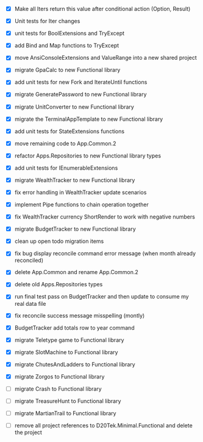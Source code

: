 - [x] Make all Iters return this value after conditional action (Option, Result) 
- [x] Unit tests for Iter changes
- [x] unit tests for BoolExtensions and TryExcept
- [x] add Bind and Map functions to TryExcept
- [x] move AnsiConsoleExtensions and ValueRange into a new shared project
- [x] migrate GpaCalc to new Functional library
- [x] add unit tests for new Fork and IterateUntil functions
- [x] migrate GeneratePassword to new Functional library
- [x] migrate UnitConverter to new Functional library
- [x] migrate the TerminalAppTemplate to new Functional library
- [x] add unit tests for StateExtensions functions
- [x] move remaining code to App.Common.2
- [x] refactor Apps.Repositories to new Functional library types
- [x] add unit tests for IEnumerableExtensions
- [x] migrate WealthTracker to new Functional library
- [x] fix error handling in WealthTracker update scenarios
- [x] implement Pipe functions to chain operation together
- [x] fix WealthTracker currency ShortRender to work with negative numbers
- [x] migrate BudgetTracker to new Functional library
- [x] clean up open todo migration items
- [x] fix bug display reconcile command error message (when month already reconciled)
- [x] delete App.Common and rename App.Common.2
- [x] delete old Apps.Repositories types
- [x] run final test pass on BudgetTracker and then update to consume my real data file
- [x] fix reconcile success message misspelling (montly)
- [x] BudgetTracker add totals row to year command
- [x] migrate Teletype game to Functional library
- [x] migrate SlotMachine to Functional library
- [x] migrate ChutesAndLadders to Functional library
- [x] migrate Zorgos to Functional library
- [ ] migrate Crash to Functional library
- [ ] migrate TreasureHunt to Functional library
- [ ] migrate MartianTrail to Functional library
- [ ] remove all project references to D20Tek.Minimal.Functional and delete the project

